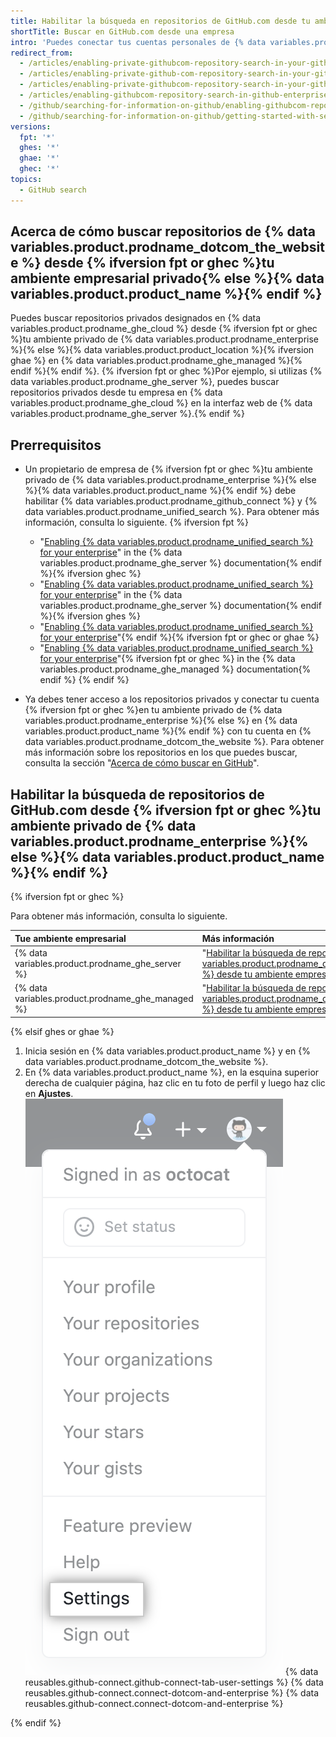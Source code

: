 ```yaml
---
title: Habilitar la búsqueda en repositorios de GitHub.com desde tu ambiente empresarial privado
shortTitle: Buscar en GitHub.com desde una empresa
intro: 'Puedes conectar tus cuentas personales de {% data variables.product.prodname_dotcom_the_website %} y tu ambiente privado de {% data variables.product.prodname_enterprise %} para buscar contenido en repositorios específicos de {% data variables.product.prodname_dotcom_the_website %}{% ifversion fpt or ghec %} desde tu ambiente privado{% else %} desde {% data variables.product.product_name %}{% endif %}.'
redirect_from:
  - /articles/enabling-private-githubcom-repository-search-in-your-github-enterprise-account
  - /articles/enabling-private-github-com-repository-search-in-your-github-enterprise-server-account
  - /articles/enabling-private-githubcom-repository-search-in-your-github-enterprise-server-account
  - /articles/enabling-githubcom-repository-search-in-github-enterprise-server
  - /github/searching-for-information-on-github/enabling-githubcom-repository-search-in-github-enterprise-server
  - /github/searching-for-information-on-github/getting-started-with-searching-on-github/enabling-githubcom-repository-search-in-github-enterprise-server
versions:
  fpt: '*'
  ghes: '*'
  ghae: '*'
  ghec: '*'
topics:
  - GitHub search
---
```


## Acerca de cómo buscar repositorios de {% data variables.product.prodname_dotcom_the_website %} desde {% ifversion fpt or ghec %}tu ambiente empresarial privado{% else %}{% data variables.product.product_name %}{% endif %}

Puedes buscar repositorios privados designados en {% data variables.product.prodname_ghe_cloud %} desde {% ifversion fpt or ghec %}tu ambiente privado de {% data variables.product.prodname_enterprise %}{% else %}{% data variables.product.product_location %}{% ifversion ghae %} en {% data variables.product.prodname_ghe_managed %}{% endif %}{% endif %}. {% ifversion fpt or ghec %}Por ejemplo, si utilizas {% data variables.product.prodname_ghe_server %}, puedes buscar repositorios privados desde tu empresa en {% data variables.product.prodname_ghe_cloud %} en la interfaz web de {% data variables.product.prodname_ghe_server %}.{% endif %}

## Prerrequisitos

- Un propietario de empresa de {% ifversion fpt or ghec %}tu ambiente privado de {% data variables.product.prodname_enterprise %}{% else %}{% data variables.product.product_name %}{% endif %} debe habilitar {% data variables.product.prodname_github_connect %} y {% data variables.product.prodname_unified_search %}. Para obtener más información, consulta lo siguiente.
{% ifversion fpt %}
  - "[Enabling {% data variables.product.prodname_unified_search %} for your enterprise](/enterprise-server@latest/admin/configuration/configuring-github-connect/enabling-unified-search-for-your-enterprise)" in the {% data variables.product.prodname_ghe_server %} documentation{% endif %}{% ifversion ghec %}
  - "[Enabling {% data variables.product.prodname_unified_search %} for your enterprise](/enterprise-server@latest/admin/configuration/configuring-github-connect/enabling-unified-search-for-your-enterprise)" in the {% data variables.product.prodname_ghe_server %} documentation{% endif %}{% ifversion ghes %}
  - "[Enabling {% data variables.product.prodname_unified_search %} for your enterprise](/admin/configuration/configuring-github-connect/enabling-unified-search-for-your-enterprise)"{% endif %}{% ifversion fpt or ghec or ghae %}
  - "[Enabling {% data variables.product.prodname_unified_search %} for your enterprise](/github-ae@latest/admin/configuration/configuring-github-connect/enabling-unified-search-for-your-enterprise)"{% ifversion fpt or ghec %} in the {% data variables.product.prodname_ghe_managed %} documentation{% endif %}
{% endif %}

- Ya debes tener acceso a los repositorios privados y conectar tu cuenta {% ifversion fpt or ghec %}en tu ambiente privado de {% data variables.product.prodname_enterprise %}{% else %} en {% data variables.product.product_name %}{% endif %} con tu cuenta en {% data variables.product.prodname_dotcom_the_website %}. Para obtener más información sobre los repositorios en los que puedes buscar, consulta la sección "[Acerca de cómo buscar en GitHub](/github/searching-for-information-on-github/getting-started-with-searching-on-github/about-searching-on-github#searching-repositories-on-githubcom-from-your-private-enterprise-environment)".

## Habilitar la búsqueda de repositorios de GitHub.com desde {% ifversion fpt or ghec %}tu ambiente privado de {% data variables.product.prodname_enterprise %}{% else %}{% data variables.product.product_name %}{% endif %}

{% ifversion fpt or ghec %}

Para obtener más información, consulta lo siguiente.

| Tue ambiente empresarial                            | Más información                                                                                                                                                                                                                                                                                                                                                                  |
|:--------------------------------------------------- |:-------------------------------------------------------------------------------------------------------------------------------------------------------------------------------------------------------------------------------------------------------------------------------------------------------------------------------------------------------------------------------- |
| {% data variables.product.prodname_ghe_server %}  | "[Habilitar la búsqueda de repositorios de {% data variables.product.prodname_dotcom_the_website %} desde tu ambiente empresarial privado](/enterprise-server@latest/search-github/getting-started-with-searching-on-github/enabling-githubcom-repository-search-from-your-private-enterprise-environment#enabling-githubcom-repository-search-from-github-enterprise-server)" |
| {% data variables.product.prodname_ghe_managed %} | "[Habilitar la búsqueda de repositorios de {% data variables.product.prodname_dotcom_the_website %} desde tu ambiente empresarial privado](/github-ae@latest//search-github/getting-started-with-searching-on-github/enabling-githubcom-repository-search-from-your-private-enterprise-environment#enabling-githubcom-repository-search-from-github-ae)"                       |

{% elsif ghes or ghae %}

1. Inicia sesión en {% data variables.product.product_name %} y en {% data variables.product.prodname_dotcom_the_website %}.
1. En {% data variables.product.product_name %}, en la esquina superior derecha de cualquier página, haz clic en tu foto de perfil y luego haz clic en **Ajustes**. ![Icono Settings (Parámetros) en la barra de usuario](/assets/images/help/settings/userbar-account-settings.png)
{% data reusables.github-connect.github-connect-tab-user-settings %}
{% data reusables.github-connect.connect-dotcom-and-enterprise %}
{% data reusables.github-connect.connect-dotcom-and-enterprise %}

{% endif %}
